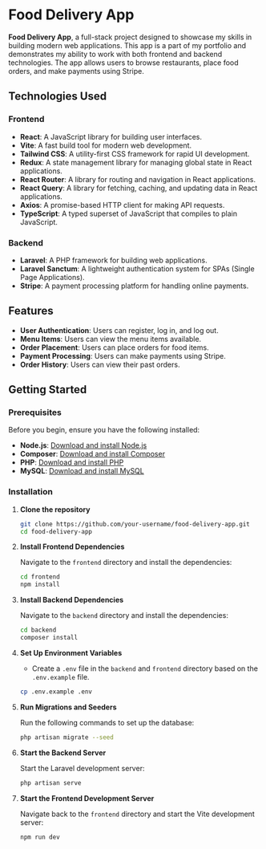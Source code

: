 # Food Delivery App

**Food Delivery App**, a full-stack project designed to showcase my skills in building modern web applications. This app is a part of my portfolio and demonstrates my ability to work with both frontend and backend technologies. The app allows users to browse restaurants, place food orders, and make payments using Stripe.

## Technologies Used

### Frontend
- **React**: A JavaScript library for building user interfaces.
- **Vite**: A fast build tool for modern web development.
- **Tailwind CSS**: A utility-first CSS framework for rapid UI development.
- **Redux**: A state management library for managing global state in React applications.
- **React Router**: A library for routing and navigation in React applications.
- **React Query**: A library for fetching, caching, and updating data in React applications.
- **Axios**: A promise-based HTTP client for making API requests.
- **TypeScript**: A typed superset of JavaScript that compiles to plain JavaScript.

### Backend
- **Laravel**: A PHP framework for building web applications.
- **Laravel Sanctum**: A lightweight authentication system for SPAs (Single Page Applications).
- **Stripe**: A payment processing platform for handling online payments.

## Features

- **User Authentication**: Users can register, log in, and log out.
- **Menu Items**: Users can view the menu items available.
- **Order Placement**: Users can place orders for food items.
- **Payment Processing**: Users can make payments using Stripe.
- **Order History**: Users can view their past orders.

## Getting Started

### Prerequisites

Before you begin, ensure you have the following installed:

- **Node.js**: [Download and install Node.js](https://nodejs.org/)
- **Composer**: [Download and install Composer](https://getcomposer.org/)
- **PHP**: [Download and install PHP](https://www.php.net/downloads.php)
- **MySQL**: [Download and install MySQL](https://dev.mysql.com/downloads/installer/)

### Installation

1. **Clone the repository**

   ```bash
   git clone https://github.com/your-username/food-delivery-app.git
   cd food-delivery-app
   ```

2. **Install Frontend Dependencies**

   Navigate to the `frontend` directory and install the dependencies:

   ```bash
   cd frontend
   npm install
   ```

3. **Install Backend Dependencies**

   Navigate to the `backend` directory and install the dependencies:

   ```bash
   cd backend
   composer install
   ```

4. **Set Up Environment Variables**

   - Create a `.env` file in the `backend` and `frontend` directory based on the `.env.example` file.

   ```bash
   cp .env.example .env
   ```

5. **Run Migrations and Seeders**

   Run the following commands to set up the database:

   ```bash
   php artisan migrate --seed
   ```

6. **Start the Backend Server**

   Start the Laravel development server:

   ```bash
   php artisan serve
   ```

7. **Start the Frontend Development Server**

   Navigate back to the `frontend` directory and start the Vite development server:

   ```bash
   npm run dev
   ```
